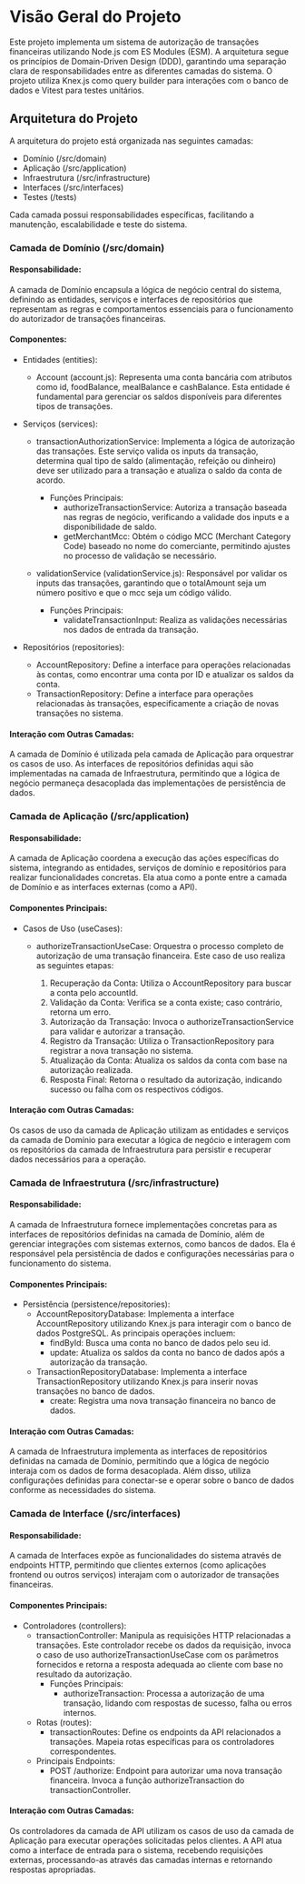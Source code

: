 # Visão Geral do Projeto

Este projeto implementa um sistema de autorização de transações financeiras utilizando Node.js com ES Modules (ESM). A arquitetura segue os princípios de Domain-Driven Design (DDD), garantindo uma separação clara de responsabilidades entre as diferentes camadas do sistema. O projeto utiliza Knex.js como query builder para interações com o banco de dados e Vitest para testes unitários.

## Arquitetura do Projeto
A arquitetura do projeto está organizada nas seguintes camadas:

- Domínio (/src/domain)
- Aplicação (/src/application)
- Infraestrutura (/src/infrastructure)
- Interfaces (/src/interfaces)
- Testes (/tests)

Cada camada possui responsabilidades específicas, facilitando a manutenção, escalabilidade e teste do sistema.

### Camada de Domínio (/src/domain)

#### Responsabilidade:

A camada de Domínio encapsula a lógica de negócio central do sistema, definindo as entidades, serviços e interfaces de repositórios que representam as regras e comportamentos essenciais para o funcionamento do autorizador de transações financeiras.

#### Componentes:

* Entidades (entities):
  * Account (account.js): Representa uma conta bancária com atributos como id, foodBalance, mealBalance e cashBalance. Esta entidade é fundamental para gerenciar os saldos disponíveis para diferentes tipos de transações.
    
* Serviços (services):

  * transactionAuthorizationService: Implementa a lógica de autorização das transações. Este serviço valida os inputs da transação, determina qual tipo de saldo (alimentação, refeição ou dinheiro) deve ser utilizado para a transação e atualiza o saldo da conta de acordo.
    * Funções Principais:
      * authorizeTransactionService: Autoriza a transação baseada nas regras de negócio, verificando a validade dos inputs e a disponibilidade de saldo.
      * getMerchantMcc: Obtém o código MCC (Merchant Category Code) baseado no nome do comerciante, permitindo ajustes no processo de validação se necessário.

  * validationService (validationService.js): Responsável por validar os inputs das transações, garantindo que o totalAmount seja um número positivo e que o mcc seja um código válido.
    * Funções Principais:
      * validateTransactionInput: Realiza as validações necessárias nos dados de entrada da transação.

* Repositórios (repositories):
  * AccountRepository: Define a interface para operações relacionadas às contas, como encontrar uma conta por ID e atualizar os saldos da conta.
  * TransactionRepository: Define a interface para operações relacionadas às transações, especificamente a criação de novas transações no sistema.

#### Interação com Outras Camadas:

A camada de Domínio é utilizada pela camada de Aplicação para orquestrar os casos de uso. As interfaces de repositórios definidas aqui são implementadas na camada de Infraestrutura, permitindo que a lógica de negócio permaneça desacoplada das implementações de persistência de dados.



### Camada de Aplicação (/src/application)

#### Responsabilidade:

A camada de Aplicação coordena a execução das ações específicas do sistema, integrando as entidades, serviços de domínio e repositórios para realizar funcionalidades concretas. Ela atua como a ponte entre a camada de Domínio e as interfaces externas (como a API).

#### Componentes Principais:

* Casos de Uso (useCases):
  * authorizeTransactionUseCase: Orquestra o processo completo de autorização de uma transação financeira. Este caso de uso realiza as seguintes etapas:

    1.  Recuperação da Conta: Utiliza o AccountRepository para buscar a conta pelo accountId.
    2.  Validação da Conta: Verifica se a conta existe; caso contrário, retorna um erro.
    3.  Autorização da Transação: Invoca o authorizeTransactionService para validar e autorizar a transação.
    4.  Registro da Transação: Utiliza o TransactionRepository para registrar a nova transação no sistema.
    5.  Atualização da Conta: Atualiza os saldos da conta com base na autorização realizada.
    6.  Resposta Final: Retorna o resultado da autorização, indicando sucesso ou falha com os respectivos códigos.

#### Interação com Outras Camadas:

Os casos de uso da camada de Aplicação utilizam as entidades e serviços da camada de Domínio para executar a lógica de negócio e interagem com os repositórios da camada de Infraestrutura para persistir e recuperar dados necessários para a operação.

### Camada de Infraestrutura (/src/infrastructure)

#### Responsabilidade:

A camada de Infraestrutura fornece implementações concretas para as interfaces de repositórios definidas na camada de Domínio, além de gerenciar integrações com sistemas externos, como bancos de dados. Ela é responsável pela persistência de dados e configurações necessárias para o funcionamento do sistema.

#### Componentes Principais:

* Persistência (persistence/repositories):
  * AccountRepositoryDatabase: Implementa a interface AccountRepository utilizando Knex.js para interagir com o banco de dados PostgreSQL. As principais operações incluem:
    * findById: Busca uma conta no banco de dados pelo seu id.
    * update: Atualiza os saldos da conta no banco de dados após a autorização da transação.
  * TransactionRepositoryDatabase: Implementa a interface TransactionRepository utilizando Knex.js para inserir novas transações no banco de dados.
    * create: Registra uma nova transação financeira no banco de dados.

#### Interação com Outras Camadas:

A camada de Infraestrutura implementa as interfaces de repositórios definidas na camada de Domínio, permitindo que a lógica de negócio interaja com os dados de forma desacoplada. Além disso, utiliza configurações definidas para conectar-se e operar sobre o banco de dados conforme as necessidades do sistema.

### Camada de Interface (/src/interfaces)

#### Responsabilidade:

A camada de Interfaces expõe as funcionalidades do sistema através de endpoints HTTP, permitindo que clientes externos (como aplicações frontend ou outros serviços) interajam com o autorizador de transações financeiras.

#### Componentes Principais:

* Controladores (controllers):
  * transactionController: Manipula as requisições HTTP relacionadas a transações. Este controlador recebe os dados da requisição, invoca o caso de uso authorizeTransactionUseCase com os parâmetros fornecidos e retorna a resposta adequada ao cliente com base no resultado da autorização.
    * Funções Principais:
      * authorizeTransaction: Processa a autorização de uma transação, lidando com respostas de sucesso, falha ou erros internos.
  * Rotas (routes):
    * transactionRoutes: Define os endpoints da API relacionados a transações. Mapeia rotas específicas para os controladores correspondentes.
  * Principais Endpoints:
    * POST /authorize: Endpoint para autorizar uma nova transação financeira. Invoca a função authorizeTransaction do transactionController.

#### Interação com Outras Camadas:

Os controladores da camada de API utilizam os casos de uso da camada de Aplicação para executar operações solicitadas pelos clientes. A API atua como a interface de entrada para o sistema, recebendo requisições externas, processando-as através das camadas internas e retornando respostas apropriadas.
